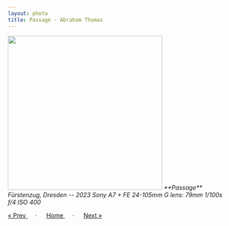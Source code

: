 ```yaml
---
layout: photo
title: Passage · Abraham Thomas
---
```


<img src="/assets/photos/Passage.jpg" width="360px" class="photo">

<i>
**Passage**  
Fürstenzug, Dresden -- 2023  
Sony A7 + FE 24-105mm G lens: 79mm 1/100s f/4 ISO 400
</i>

<a href="/gallery/tramlines"> &laquo; Prev </a> &emsp; · &emsp; 
<a href="/gallery"> Home </a> &emsp; · &emsp; 
<a href="/gallery/sky"> Next &raquo; </a>

